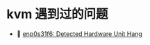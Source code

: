 # kvm 遇到过的问题

- 📄 [enp0s31f6: Detected Hardware Unit Hang](enp0s31f6_%20Detected%20Hardware%20Unit%20Hang.md)

‍
